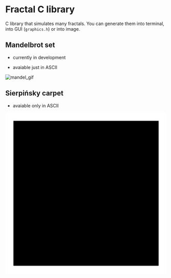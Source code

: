 # Fractal C library



C library that simulates many fractals. You can generate them into terminal, into GUI (`graphics.h`) or into image.

## Mandelbrot set

- currently in development

- avaiable just in ASCII

![mandel_gif](src/Mandelbrot/Mandelbrot_set.gif)



## Sierpińsky carpet

- avaiable only in ASCII



![gif](src/Sierpinsky/sierpenski.gif)



